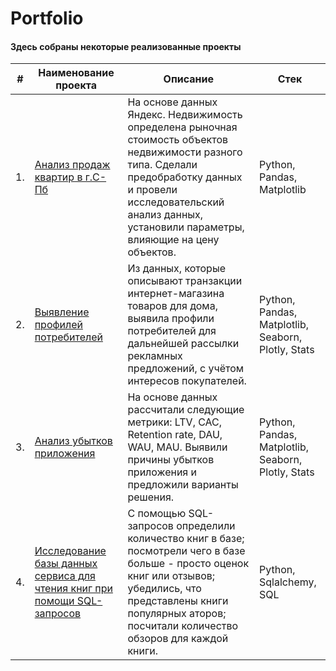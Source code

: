 # Portfolio
#### Здесь собраны некоторые реализованные проекты
| #    | Наименование проекта               | Описание                                                                                               | Стек |
| ---- | ---------------------------------- | ------------------------------------------------------------------------------------------------------ | ---- | 
| 1.   | [Анализ продаж квартир в г.С-Пб](https://github.com/NadezhdaLisitsa/Portfolio/tree/main/Real_Estate) | На основе данных Яндекс. Недвижимость определена рыночная стоимость объектов недвижимости разного типа.  Сделали предобработку данных и провели исследовательский анализ данных, установили параметры, влияющие на цену объектов. | Python, Pandas, Matplotlib |
| 2.   | [Выявление профилей потребителей]() | Из данных, которые описывают транзакции интернет-магазина товаров для дома, выявила профили потребителей для дальнейшей рассылки рекламных предложений, с учётом интересов покупателей. | Python, Pandas, Matplotlib, Seaborn, Plotly, Stats |
| 3.   | [Анализ убытков приложения](https://github.com/NadezhdaLisitsa/Portfolio/tree/main/Mobile_application) | На основе данных рассчитали следующие метрики: LTV, CAC, Retention rate, DAU, WAU, MAU. Выявили причины убытков приложения и предложили варианты решения. |  Python, Pandas, Matplotlib, Seaborn, Plotly, Stats |
| 4.   | [Исследование базы данных сервиса для чтения книг при помощи SQL-запросов](https://github.com/NadezhdaLisitsa/Portfolio/tree/main/SQL) |  C помощью SQL-запросов определили количество книг в базе; посмотрели чего в базе больше - просто оценок книг или отзывов; убедились, что представлены книги популярных аторов; посчитали количество обзоров для каждой книги. | Python, Sqlalchemy, SQL |
